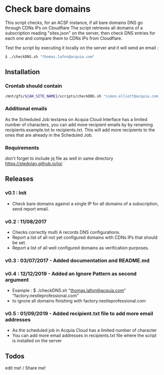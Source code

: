 # Check bare domains

This script checks, for an ACSF instance, if all bare domains DNS go through CDNs IPs on Cloudflare
The script retrieves all domains of a subscription reading "sites.json" on the server,
then check DNS entries for each one and compare them to CDNs IPs from Cloudflare.

Test the script by executing it locally on the server and it will send an email :
```sh
$ ./checkDNS.sh "thomas.lafon@acquia.com"
```

## Installation

### Crontab should contain
```sh
/mnt/gfs/${AH_SITE_NAME}/scripts/checkDNS.sh "simon.elliott@acquia.com, thomas.lafon@acquia.com" &>> /var/log/sites/${AH_SITE_NAME}/logs/$(hostname -s)/cron-checkDNS.log
```
### Additional emails
As the Scheduled Job textarea on Acquia Cloud Interface has a limited number of characters, you can add more recipient emails by by renaming recipients.example.txt to recipients.txt. This will add more recipients to the ones that are already in the Scheduled Job.

### Requirements

don't forget to include jq file as well in same directory
https://stedolan.github.io/jq/

## Releases
### v0.1 : Init
* Check bare domains against a single IP for all domains of a subscription, send report email.

### v0.2 : 11/08/2017
* Checks correctly multi A records DNS configurations.
* Report a list of all not yet configured domains with CDNs IPs that should be set.
* Report a list of all well configured domains as verification purposes.

### v0.3 : 03/07/2017 - Added documentation and README.md

### v0.4 : 12/12/2019 - Added an Ignore Pattern as second argument
* Example : $ ./checkDNS.sh "thomas.lafon@acquia.com" "factory.nestleprofessional.com"
* to ignore all domains finishing with factory.nestleprofessional.com

### v0.5 : 01/09/2019 - Added recipient.txt file to add more email addresses
* As the scheduled job in Acquia Cloud  has a limited number of character
* You can add more email addresses in recipients.txt file where the script is installed on the server

## Todos

edit me! / Share me!
